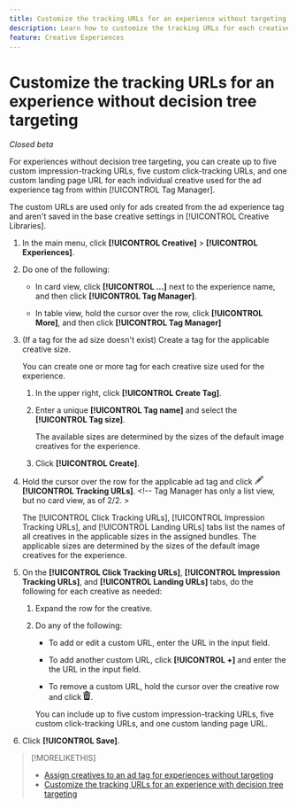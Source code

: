 ```yaml
---
title: Customize the tracking URLs for an experience without targeting
description: Learn how to customize the tracking URLs for each creative in an experience without decision tree targeting.
feature: Creative Experiences
---
```

# Customize the tracking URLs for an experience without decision tree targeting

*Closed beta*

For experiences without decision tree targeting, you can create up to five custom impression-tracking URLs, five custom click-tracking URLs, and one custom landing page URL for each individual creative used for the ad experience tag from within [!UICONTROL Tag Manager].

The custom URLs are used only for ads created from the ad experience tag and aren't saved in the base creative settings in [!UICONTROL Creative Libraries].

1. In the main menu, click **[!UICONTROL Creative]** > **[!UICONTROL Experiences]**.

1. Do one of the following:

   * In card view, click **[!UICONTROL ...]** next to the experience name, and then click **[!UICONTROL Tag Manager]**.
     
   * In table view, hold the cursor over the row, click **[!UICONTROL More]**, and then click **[!UICONTROL Tag Manager]**

1. (If a tag for the ad size doesn't exist) Create a tag for the applicable creative size.

   You can create one or more tag for each creative size used for the experience.

   1. In the upper right, click **[!UICONTROL Create Tag]**.

   1. Enter a unique **[!UICONTROL Tag name]** and select the **[!UICONTROL Tag size]**.

      The available sizes are determined by the sizes of the default image creatives for the experience.

   1. Click **[!UICONTROL Create]**.

1. Hold the cursor over the row for the applicable ad tag and click ![Edit tracking URLs](/help/creative/assets/edit-gray.png "Edit tracking URLs") **[!UICONTROL Tracking URLs]**. <!-- For targeted experiences, this is "EDIT Tracking URLs" --><!-- Tag Manager has only a list view, but no card view, as of 2/2. >

   The [!UICONTROL Click Tracking URLs], [!UICONTROL Impression Tracking URLs], and [!UICONTROL Landing URLs] tabs list the names of all creatives in the applicable sizes in the assigned bundles. The applicable sizes are determined by the sizes of the default image creatives for the experience.<!-- There's no distinct "Creative Sizes" setting. -->

1. On the **[!UICONTROL Click Tracking URLs]**, **[!UICONTROL Impression Tracking URLs]**, and **[!UICONTROL Landing URLs]** tabs, do the following for each creative as needed:

   1. Expand the row for the creative.

   1. Do any of the following:
   
      * To add or edit a custom URL, enter the URL in the input field.
      
      * To add another custom URL, click **[!UICONTROL +]** and enter the the URL in the input field.

      * To remove a custom URL, hold the cursor over the creative row and click ![Delete](/help/creative/assets/delete.png "Delete").

      You can include up to five custom impression-tracking URLs, five custom click-tracking URLs, and one custom landing page URL.

1. Click **[!UICONTROL Save]**.

>[!MORELIKETHIS]
>
>* [Assign creatives to an ad tag for experiences without targeting](experience-tag-assign-creatives.md)
>* [Customize the tracking URLs for an experience with decision tree targeting](experience-tracking-urls-targeting.md)

